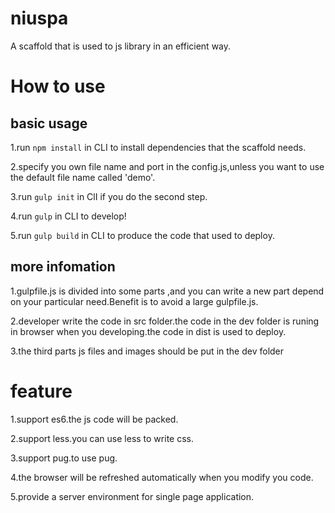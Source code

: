 # niuspa

A scaffold that is used to js library in an efficient way.

# How to use

## basic usage

1.run `npm install` in CLI to install dependencies that the scaffold needs.

2.specify you own file name and port in the config.js,unless you want to use the default file name called 'demo'.

3.run `gulp init` in ClI if you do the second step.

4.run `gulp` in CLI to develop!

5.run `gulp build` in CLI to produce the code that used to deploy.

## more infomation

1.gulpfile.js is divided into some parts ,and you can write a new part depend on your particular need.Benefit is to avoid a large gulpfile.js.

2.developer write the code in src folder.the code in the dev folder is runing in browser when you developing.the code in dist is used to deploy.

3.the third parts js files and images should be put in the dev folder

# feature

1.support es6.the js code will be packed.

2.support less.you can use less to write css.

3.support pug.to use pug.

4.the browser will be refreshed automatically when you modify you code.

5.provide a server environment for single page application.
